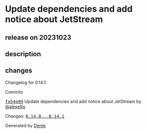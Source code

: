 # Update dependencies and add notice about JetStream

## release on 20231023

## description

## changes

Changelog for 0.14.1:

Commits

<a class="commit-link" data-hovercard-type="commit" data-hovercard-url="https://github.com/openfaas/nats-queue-worker/commit/fa54e89c9db2eb4c11d141031850e171b9a073f9/hovercard" href="https://github.com/openfaas/nats-queue-worker/commit/fa54e89c9db2eb4c11d141031850e171b9a073f9"><tt>fa54e89</tt></a> Update dependencies and add notice about JetStream by <a class="user-mention notranslate" data-hovercard-type="user" data-hovercard-url="/users/alexellis/hovercard" data-octo-click="hovercard-link-click" data-octo-dimensions="link_type:self" href="https://github.com/alexellis">@alexellis</a>

Changes: <a class="commit-link" href="https://github.com/openfaas/nats-queue-worker/compare/0.14.0...0.14.1"><tt>0.14.0...0.14.1</tt></a>

Generated by <a href="https://github.com/alexellis/derek/">Derek</a>


